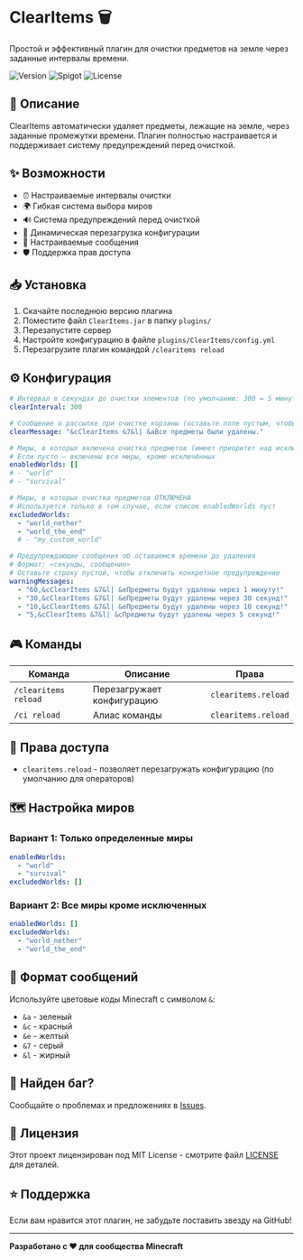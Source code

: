 # ClearItems 🗑️

Простой и эффективный плагин для очистки предметов на земле через заданные интервалы времени.

![Version](https://img.shields.io/badge/версия-1.0-blue)
![Spigot](https://img.shields.io/badge/Spigot-1.20+-orange)
![License](https://img.shields.io/badge/лицензия-MIT-green)

## 📖 Описание

ClearItems автоматически удаляет предметы, лежащие на земле, через заданные промежутки времени. Плагин полностью настраивается и поддерживает систему предупреждений перед очисткой.

## ✨ Возможности

- ⏰ Настраиваемые интервалы очистки
- 🌍 Гибкая система выбора миров
- 🔊 Система предупреждений перед очисткой
- 🔧 Динамическая перезагрузка конфигурации
- 💬 Настраиваемые сообщения
- 🛡️ Поддержка прав доступа

## 📥 Установка

1. Скачайте последнюю версию плагина
2. Поместите файл `ClearItems.jar` в папку `plugins/`
3. Перезапустите сервер
4. Настройте конфигурацию в файле `plugins/ClearItems/config.yml`
5. Перезагрузите плагин командой `/clearitems reload`

## ⚙️ Конфигурация

```yaml
# Интервал в секундах до очистки элементов (по умолчанию: 300 = 5 минут)
clearInterval: 300

# Сообщение о рассылке при очистке корзины (оставьте поле пустым, чтобы отключить)
clearMessage: "&cClearItems &7&l| &aВсе предметы были удалены."

# Миры, в которых включена очистка предметов (имеет приоритет над исключёнными мирами)
# Если пусто — включены все миры, кроме исключённых
enabledWorlds: []
# - "world"
# - "survival"

# Миры, в которых очистка предметов ОТКЛЮЧЕНА
# Используется только в том случае, если список enabledWorlds пуст
excludedWorlds:
  - "world_nether"
  - "world_the_end"
  # - "my_custom_world"

# Предупреждающие сообщения об оставшемся времени до удаления
# Формат: «секунды, сообщение»
# Оставьте строку пустой, чтобы отключить конкретное предупреждение
warningMessages:
  - "60,&cClearItems &7&l| &eПредметы будут удалены через 1 минуту!"
  - "30,&cClearItems &7&l| &eПредметы будут удалены через 30 секунд!"
  - "10,&cClearItems &7&l| &eПредметы будут удалены через 10 секунд!"
  - "5,&cClearItems &7&l| &cПредметы будут удалены через 5 секунд!"
```

## 🎮 Команды

| Команда | Описание | Права |
|---------|-----------|-------|
| `/clearitems reload` | Перезагружает конфигурацию | `clearitems.reload` |
| `/ci reload` | Алиас команды | `clearitems.reload` |

## 🔐 Права доступа

- `clearitems.reload` - позволяет перезагружать конфигурацию (по умолчанию для операторов)

## 🗺️ Настройка миров

### Вариант 1: Только определенные миры
```yaml
enabledWorlds:
  - "world"
  - "survival"
excludedWorlds: []
```

### Вариант 2: Все миры кроме исключенных
```yaml
enabledWorlds: []
excludedWorlds:
  - "world_nether"
  - "world_the_end"
```

## 📝 Формат сообщений

Используйте цветовые коды Minecraft с символом `&`:
- `&a` - зеленый
- `&c` - красный
- `&e` - желтый
- `&7` - серый
- `&l` - жирный

## 🐛 Найден баг?

Сообщайте о проблемах и предложениях в [Issues](https://github.com/l1ratch/ClearItems/issues).

## 📄 Лицензия

Этот проект лицензирован под MIT License - смотрите файл [LICENSE](LICENSE) для деталей.

## ⭐ Поддержка

Если вам нравится этот плагин, не забудьте поставить звезду на GitHub!

---
**Разработано с ❤️ для сообщества Minecraft**